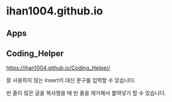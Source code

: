 # ihan1004.github.io


## Apps


## Coding_Helper

https://ihan1004.github.io/Coding_Helper/

잘 사용하지 않는 Insert키 대신 문구를 입력할 수 있습니다.

빈 줄이 많은 글을 복사했을 때 빈 줄을 제거해서 붙여넣기 할 수 있습니다.